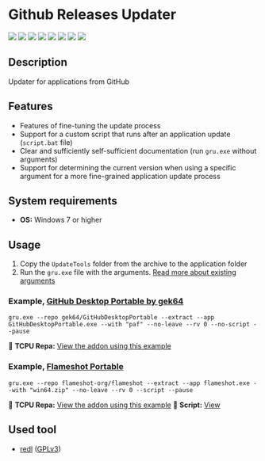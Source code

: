 # Github Releases Updater

[![](https://img.shields.io/badge/OS-Windows-informational?logo=windows)](https://github.com/Zalexanninev15/GRU)
[![](https://img.shields.io/badge/written_on-Rust-000000.svg?logo=rust)](https://github.com/Zalexanninev15/GRU)
[![](https://img.shields.io/github/v/release/Zalexanninev15/GRU)](https://github.com/Zalexanninev15/GRU/releases/latest)
[![](https://img.shields.io/github/downloads/Zalexanninev15/GRU/total.svg)](https://github.com/Zalexanninev15/GRU/releases)
[![](https://img.shields.io/github/last-commit/Zalexanninev15/GRU/main.svg)](https://github.com/Zalexanninev15/GRU/commits/main)
[![](https://img.shields.io/github/stars/Zalexanninev15/GRU.svg)](https://github.com/Zalexanninev15/GRU/stargazers)
[![](https://img.shields.io/badge/license-MIT-blue.svg)](LICENSE)
[![](https://img.shields.io/badge/donate-Buy_Me_a_Coffee-F94400.svg)](https://zalexanninev15.jimdofree.com/buy-me-a-coffee)

## Description

Updater for applications from GitHub

## Features

- Features of fine-tuning the update process
- Support for a custom script that runs after an application update (`script.bat` file)
- Clear and sufficiently self-sufficient documentation (run `gru.exe` without arguments)
- Support for determining the current version when using a specific argument for a more fine-grained application update process

## System requirements

- **OS:** Windows 7 or higher

## Usage

1. Copy the `UpdateTools` folder from the archive to the application folder
2. Run the `gru.exe` file with the arguments. [Read more about existing arguments](https://github.com/Zalexanninev15/GRU/blob/main/arguments.txt)

### Example, [GitHub Desktop Portable by gek64](https://github.com/gek64/GitHubDesktopPortable)

```batch
gru.exe --repo gek64/GitHubDesktopPortable --extract --app GitHubDesktopPortable.exe --with "paf" --no-leave --rv 0 --no-script --pause
```

💾 **TCPU Repa:** [View the addon using this example](https://tcpu.ru/info/REPA/Work/GitHub%20Desktop/info.html)

### Example, [Flameshot Portable](https://github.com/flameshot-org/flameshot)

```batch
gru.exe --repo flameshot-org/flameshot --extract --app flameshot.exe --with "win64.zip" --no-leave --rv 0 --script --pause
```

💾 **TCPU Repa:** [View the addon using this example](https://tcpu.ru/info/REPA/Multimedia/Flameshot/info.html)
📜 **Script:** [View](https://github.com/Zalexanninev15/GRU/blob/main/script.bat)

## Used tool

- [redl](https://github.com/gek64/redl) ([GPLv3](https://github.com/gek64/redl/blob/main/LICENSE))
